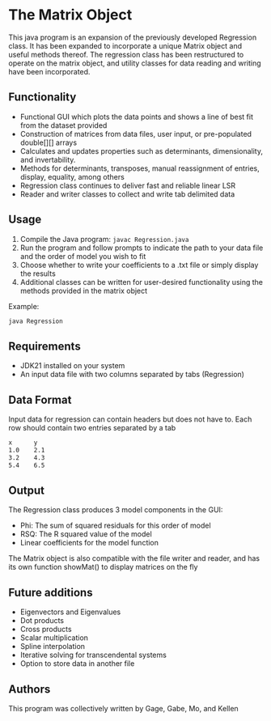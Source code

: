 # The Matrix Object

This java program is an expansion of the previously developed Regression class. It has been expanded to incorporate a unique Matrix object and useful methods thereof. The regression class has been restructured to operate on the matrix object, and utility classes for data reading and writing have been incorporated.

## Functionality

- Functional GUI which plots the data points and shows a line of best fit from the dataset provided
- Construction of matrices from data files, user input, or pre-populated double[][] arrays
- Calculates and updates properties such as determinants, dimensionality, and invertability.
- Methods for determinants, transposes, manual reassignment of entries, display, equality, among others
- Regression class continues to deliver fast and reliable linear LSR
- Reader and writer classes to collect and write tab delimited data

## Usage

1. Compile the Java program: `javac Regression.java`
2. Run the program and follow prompts to indicate the path to your data file and the order of model you wish to fit
3. Choose whether to write your coefficients to a .txt file or simply display the results
4. Additional classes can be written for user-desired functionality using the methods provided in the matrix object

Example:
```bash
java Regression
```
## Requirements

- JDK21 installed on your system
- An input data file with two columns separated by tabs (Regression)

## Data Format

Input data for regression can contain headers but does not have to. Each row should contain two entries separated by a tab
```bash
x      y
1.0    2.1
3.2    4.3
5.4    6.5
```
## Output

The Regression class produces 3 model components in the GUI:

- Phi: The sum of squared residuals for this order of model
- RSQ: The R squared value of the model
- Linear coefficients for the model function


The Matrix object is also compatible with the file writer and reader, and has its own function showMat() to display matrices on the fly

## Future additions

- Eigenvectors and Eigenvalues
- Dot products
- Cross products
- Scalar multiplication
- Spline interpolation
- Iterative solving for transcendental systems 
- Option to store data in another file

## Authors

This program was collectively written by Gage, Gabe, Mo, and Kellen
